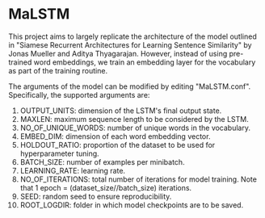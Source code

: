 # MaLSTM

This project aims to largely replicate the architecture of the model outlined in "Siamese Recurrent Architectures for Learning Sentence Similarity" by Jonas 
Mueller and Aditya Thyagarajan. However, instead of using pre-trained word embeddings, we train an embedding layer for the vocabulary as part of the training routine.

The arguments of the model can be modified by editing "MaLSTM.conf". Specifically, the supported arguments are:

  1. OUTPUT_UNITS: dimension of the LSTM's final output state.
  2. MAXLEN: maximum sequence length to be considered by the LSTM.
  3. NO_OF_UNIQUE_WORDS: number of unique words in the vocabulary.
  4. EMBED_DIM: dimension of each word embedding vector.
  5. HOLDOUT_RATIO: proportion of the dataset to be used for hyperparameter tuning.
  6. BATCH_SIZE: number of examples per minibatch.
  7. LEARNING_RATE: learning rate.
  8. NO_OF_ITERATIONS: total number of iterations for model training. Note that 1 epoch = (dataset_size//batch_size) iterations.
  9. SEED: random seed to ensure reproducibility.
  10. ROOT_LOGDIR: folder in which model checkpoints are to be saved.

